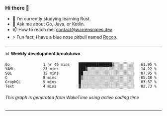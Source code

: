 ### Hi there 👋

- 🌱 I’m currently studying learning Rust.
- 💬 Ask me about Go, Java, or Kotlin.
- 📫 How to reach me: contact@warrensnipes.dev
- ⚡ Fun fact: I have a blue nose pitbull named [Rocco](https://i.imgur.com/iLsSCKu.jpg).

-------

📊 **Weekly development breakdown**
<!--START_SECTION:waka-->

```text
Go               1 hr 40 mins    ███████████████▒░░░░░░░░░   61.95 %
YAML             23 mins         ███▓░░░░░░░░░░░░░░░░░░░░░   14.22 %
SQL              12 mins         ██░░░░░░░░░░░░░░░░░░░░░░░   07.95 %
C                8 mins          █▒░░░░░░░░░░░░░░░░░░░░░░░   05.38 %
GraphQL          5 mins          █░░░░░░░░░░░░░░░░░░░░░░░░   03.57 %
Text             4 mins          ▓░░░░░░░░░░░░░░░░░░░░░░░░   02.73 %
```

<!--END_SECTION:waka-->
###### *This graph is generated from WakeTime using active coding time*
-------
